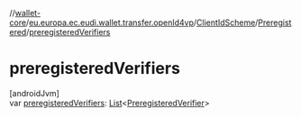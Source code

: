 //[wallet-core](../../../../index.md)/[eu.europa.ec.eudi.wallet.transfer.openId4vp](../../index.md)/[ClientIdScheme](../index.md)/[Preregistered](index.md)/[preregisteredVerifiers](preregistered-verifiers.md)

# preregisteredVerifiers

[androidJvm]\
var [preregisteredVerifiers](preregistered-verifiers.md): [List](https://kotlinlang.org/api/latest/jvm/stdlib/kotlin-stdlib/kotlin.collections/-list/index.html)&lt;[PreregisteredVerifier](../../-preregistered-verifier/index.md)&gt;
